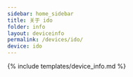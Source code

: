 ```yaml
---
sidebar: home_sidebar
title: 关于 ido
folder: info
layout: deviceinfo
permalink: /devices/ido/
device: ido
---
```

{% include templates/device_info.md %}

